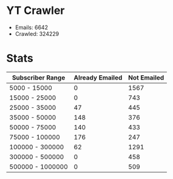 # YT Crawler
- Emails: 6642
- Crawled: 324229

# Stats
| Subscriber Range  | Already Emailed | Not Emailed |
|-------|-------|-------|
| 5000 - 15000 | 0 | 1567 |
| 15000 - 25000 | 0 | 743 |
| 25000 - 35000 | 47 | 445 |
| 35000 - 50000 | 148 | 376 |
| 50000 - 75000 | 140 | 433 |
| 75000 - 100000 | 176 | 247 |
| 100000 - 300000 | 62 | 1291 |
| 300000 - 500000 | 0 | 458 |
| 500000 - 1000000 | 0 | 509 |
